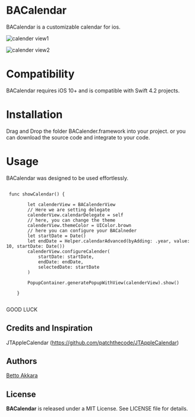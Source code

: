 # BACalendar
BACalendar is a customizable calendar for ios.


![calender view1](https://drive.google.com/file/d/1rIxThW0oMOw9uieFra9wpxljLSrEm1Js/view?usp=sharing)

![calender view2](https://drive.google.com/file/d/1elde8tg8U6D-kZTVnYWx0hD-pDFC4H0s/view?usp=sharing)


# Compatibility
BACalendar requires iOS 10+ and is compatible with Swift 4.2 projects.
# Installation
Drag and Drop the folder BACalender.framework into your project. 
or you can download the source code and integrate to your code.
# Usage

BACalendar was designed to be used effortlessly.

```

 func showCalendar() {
        
        let calenderView = BACalenderView
        // Here we are setting delegate
        calenderView.calendarDelegate = self
        // here, you can change the theme
        calenderView.themeColor = UIColor.brown
        // here you can configure your BACalneder
        let startDate = Date()
        let endDate = Helper.calendarAdvanced(byAdding: .year, value: 10, startDate: Date())
        calenderView.configureCalender(
            startDate: startDate,
            endDate: endDate,
            selectedDate: startDate
        )
        
        PopupContainer.generatePopupWithView(calenderView).show()
        
    }


```

GOOD LUCK

## Credits and Inspiration

JTAppleCalendar (https://github.com/patchthecode/JTAppleCalendar)

## Authors

[Betto Akkara](https://github.com/bettoakkara)

## License

<b>BACalendar</b> is released under a MIT License. See LICENSE file for details.

